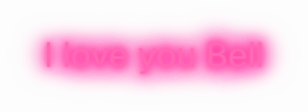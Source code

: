 <!DOCTYPE html>
<html lang="pt-BR">
<head>
  <meta charset="UTF-8" />
  <meta name="viewport" content="width=device-width, initial-scale=1" />
  <title>I love you Bell - Matrix Rosa</title>
  <style>
    @import url('https://fonts.googleapis.com/css2?family=Share+Tech+Mono&display=swap');

    html, body {
      margin: 0; padding: 0;
      width: 100%; height: 100%;
      background: black;
      overflow: hidden;
      font-family: 'Share Tech Mono', monospace;
      cursor: crosshair;
      user-select: none;
      position: relative;
      color: #ff69b4;
    }
    canvas {
      position: fixed;
      top: 0; left: 0;
      width: 100vw; height: 100vh;
      pointer-events: none;
      z-index: 1;
      display: block;
      background: transparent;
    }
    #love-text {
      position: absolute;
      top: 50%;
      left: 50%;
      transform: translate(-50%, -50%);
      font-size: clamp(2.5rem, 8vw, 6rem);
      color: #ff69b4;
      text-align: center;
      white-space: nowrap;
      user-select: none;
      z-index: 10;
      pointer-events: none;
      text-shadow:
        0 0 10px #ff69b4,
        0 0 20px #ff1493,
        0 0 30px #ff69b4,
        0 0 40px #ff1493,
        0 0 50px #ff69b4,
        0 0 60px #ff1493,
        0 0 70px #ff69b4,
        0 0 80px #ff1493;
      animation: pulseGlow 3s ease-in-out infinite;
    }
    @keyframes pulseGlow {
      0%, 100% {
        transform: translate(-50%, -50%) scale(1);
      }
      50% {
        transform: translate(-50%, -50%) scale(1.1);
        text-shadow:
          0 0 25px #ff69b4,
          0 0 40px #ff1493,
          0 0 55px #ff69b4,
          0 0 70px #ff1493,
          0 0 85px #ff69b4,
          0 0 100px #ff1493;
      }
    }
  </style>
</head>
<body>
  <canvas id="matrix"></canvas>
  <canvas id="explosion"></canvas>
  <div id="love-text">I love you Bell</div>

<script>
  const matrixCanvas = document.getElementById('matrix');
  const matrixCtx = matrixCanvas.getContext('2d');
  const explosionCanvas = document.getElementById('explosion');
  const explosionCtx = explosionCanvas.getContext('2d');

  let width, height;
  function resize() {
    width = window.innerWidth;
    height = window.innerHeight;
    matrixCanvas.width = width;
    matrixCanvas.height = height;
    explosionCanvas.width = width;
    explosionCanvas.height = height;
  }
  window.addEventListener('resize', resize);
  resize();

  // MATRIX CONFIG
  const fontSize = 20;
  const columns = Math.floor(width / fontSize);
  const drops = new Array(columns).fill(0).map(() => Math.random() * height / fontSize);
  const phrase = 'eu te amo';
  const letters = 'ABCDEFGHIJKLMNOPQRSTUVWXYZ0123456789❤'.split('');

  function drawMatrix() {
    matrixCtx.fillStyle = 'rgba(0, 0, 0, 0.1)';
    matrixCtx.fillRect(0, 0, width, height);
    matrixCtx.font = fontSize + 'px Share Tech Mono';

    for (let i = 0; i < columns; i++) {
      let char;
      let highlight = false;

      if (Math.random() < 0.08) {
        const pos = Math.floor(drops[i]) % phrase.length;
        char = phrase[pos];
        highlight = true;
      } else {
        char = letters[Math.floor(Math.random() * letters.length)];
      }

      const x = i * fontSize;
      const y = drops[i] * fontSize;

      if (highlight) {
        matrixCtx.fillStyle = '#ff69b4';
        matrixCtx.shadowColor = '#ff1493';
        matrixCtx.shadowBlur = 12;
        matrixCtx.font = (fontSize + 6) + 'px Share Tech Mono';
      } else {
        matrixCtx.fillStyle = '#ff69b4';
        matrixCtx.shadowBlur = 0;
        matrixCtx.font = fontSize + 'px Share Tech Mono';
      }

      matrixCtx.fillText(char, x, y);

      drops[i] += 0.75;
      if (drops[i] * fontSize > height && Math.random() > 0.975) {
        drops[i] = 0;
      }
    }
  }

  // EXPLOSÕES
  class Particle {
    constructor(x, y, text, isHeart=false) {
      this.x = x;
      this.y = y;
      this.text = text;
      this.isHeart = isHeart;
      this.fontSize = isHeart ? (Math.random() * 12 + 8) : (Math.random() * 22 + 18);
      this.life = 140;
      this.opacity = 1;
      this.smokeOpacity = 0.3;
      this.smokeRadius = this.fontSize * 1.5;

      const angle = Math.random() * 2 * Math.PI;
      const speedBase = isHeart ? (Math.random() * 1.5 + 0.5) : (Math.random() * 3 + 1.5);
      this.vx = Math.cos(angle) * speedBase;
      this.vy = Math.sin(angle) * speedBase;
      this.ax = this.vx * 0.03;
      this.ay = this.vy * 0.03 + 0.01;
    }
    update() {
      this.vx += this.ax;
      this.vy += this.ay;
      this.x += this.vx;
      this.y += this.vy;
      this.life--;
      this.opacity = this.life / 140;
      this.smokeOpacity -= 0.006;
      if(this.smokeOpacity < 0) this.smokeOpacity = 0;
    }
    draw(ctx) {
      ctx.save();
      ctx.globalAlpha = this.opacity * (this.isHeart ? 0.3 : 1);
      ctx.fillStyle = '#ff69b4';
      ctx.font = `${this.fontSize}px Share Tech Mono`;
      ctx.textAlign = 'center';
      ctx.textBaseline = 'middle';
      ctx.shadowColor = '#ff69b4';
      ctx.shadowBlur = this.isHeart ? 8 : 18;
      ctx.fillText(this.text, this.x, this.y);
      ctx.restore();

      if (!this.isHeart && this.smokeOpacity > 0) {
        ctx.save();
        ctx.beginPath();
        ctx.strokeStyle = `rgba(255,105,180,${this.smokeOpacity})`;
        ctx.lineWidth = 3;
        ctx.shadowColor = `rgba(255,105,180,${this.smokeOpacity})`;
        ctx.shadowBlur = 25;
        ctx.arc(this.x, this.y, this.smokeRadius, 0, 2 * Math.PI);
        ctx.stroke();
        ctx.restore();
      }
    }
  }

  let particles = [];

  function createExplosion(x, y) {
    const phrase = 'eu te amo';
    const spacing = 28;
    const startX = x - (phrase.length / 2) * spacing;

    for(let i = 0; i < phrase.length; i++) {
      const px = startX + i * spacing + (Math.random() * 10 - 5);
      const py = y + (Math.random() * 10 - 5);
      particles.push(new Particle(px, py, phrase[i], false));
    }

    for(let i = 0; i < 15; i++) {
      const px = x + (Math.random() - 0.5) * 140;
      const py = y + (Math.random() - 0.5) * 140;
      particles.push(new Particle(px, py, '❤', true));
    }
  }

  function animate() {
    drawMatrix();

    explosionCtx.clearRect(0, 0, width, height);
    for(let i = particles.length - 1; i >= 0; i--) {
      const p = particles[i];
      p.update();
      p.draw(explosionCtx);
      if(p.life <= 0) particles.splice(i, 1);
    }

    requestAnimationFrame(animate);
  }

  animate();

  window.addEventListener('click', e => {
    createExplosion(e.clientX, e.clientY);
  });
</script>
</body>
</html>

